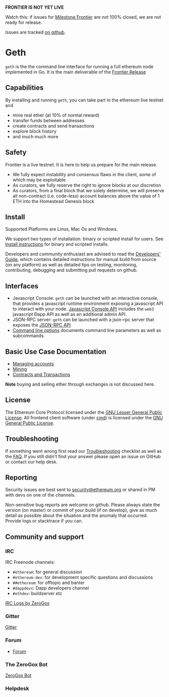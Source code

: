 **FRONTIER IS NOT YET LIVE**

Watch this: if issues for [Milestone Frontier](https://github.com/ethereum/go-ethereum/milestones) are not 100% closed, we are not ready for release.

Issues are tracked [on github](https://github.com/ethereum/go-ethereum/milestones/Frontier).

# Geth

`geth` is the the command line interface for running a full ethereum node implemented in Go. 
It is the main deliverable of the [Frontier Release](https://github.com/ethereum/go-ethereum/wiki/Frontier)

## Capabilities

By installing and running `geth`, you can take part in the ethereum live testnet and
* mine real ether (at 10% of normal reward)
* transfer funds between addresses
* create contracts and send transactions
* explore block history
* and much much more

## Safety

Frontier is a live testnet. It is here to help us prepare for the main release.

* We fully expect instability and consensus flaws in the client, some of which may be exploitable
* As curators, we fully reserve the right to ignore blocks at our discretion
* As curators, from a final block that we solely determine, we will preserve all non-contract (i.e. code-less) account balances above the value of 1 ETH into the Homestead Genesis block

## Install 

Supported Platforms are Linux, Mac Os and Windows.

We support two types of installation: binary or scripted install for users. 
See [Install instructions](https://github.com/ethereum/go-ethereum/wiki/Building-Ethereum) for binary and scripted installs.

Developers and community enthusiast are advised to read the [Developers' Guide](https://github.com/ethereum/go-ethereum/wiki/Developers%27-Guide), which contains detailed instructions for manual build from source (on any platform) as well as detailed tips on testing, monitoring, contributing, debugging and submitting pull requests on github.

## Interfaces

* Javascript Console: `geth` can be launched with an interactive console, that provides a javascript runtime environment exposing a javascript API to interact with your node. [Javascript Console API](https://github.com/ethereum/go-ethereum/wiki/JavaScript-Console) includes the `web3` javascript Ðapp API as well as an additional admin API. 
* JSON-RPC server: `geth` can be launched with a json-rpc server that exposes the [JSON-RPC API](https://github.com/ethereum/wiki/wiki/JSON-RPC)
* [Command line options](https://github.com/ethereum/go-ethereum/wiki/Command-Line-Options) documents command line parameters as well as subcommands.

## Basic Use Case Documentation

* [Managing accounts](https://github.com/ethereum/go-ethereum/wiki/Managing-your-accounts)
* [Mining](https://github.com/ethereum/go-ethereum/wiki/mining)
* [Contracts and Transactions](https://github.com/ethereum/go-ethereum/wiki/Contracts-and-Transactions)

**Note** buying and selling ether through exchanges is not discussed here. 

## License

The Ethereum Core Protocol licensed under the [GNU Lesser General Public License](https://www.gnu.org/licenses/lgpl.html). All frontend client software (under [cmd](https://github.com/ethereum/go-ethereum/tree/develop/cmd)) is licensed under the [GNU General Public License](https://www.gnu.org/copyleft/gpl.html).

## Troubleshooting

If something went wrong first read our [Troubleshooting](https://github.com/ethereum/go-ethereum/wiki/Troubleshooting) checklist as well as the [FAQ](https://github.com/ethereum/go-ethereum/wiki/Troubleshooting). If you still didn't find your answer please open an issue on GitHub or contact our help desk.

## Reporting 

Security issues are best sent to security@ethereum.org or shared in PM with devs on one of the channels.

Non-sensitive bug reports are welcome on github. Please always state the version (on master) or commit of your build (if on develop), give as much detail as possible about the situation and the anomaly that occurred. Provide logs or stacktrace if you can.

## Community and support

### IRC 

IRC Freenode channels:
* `#ethereum`: for general discussion
* `#ethereum-dev`: for development specific questions and discussions
* `##ethereum`: for offtopic and banter
* `#dappdevs`: Dapp developers channel
* `#ethdev`: buildserver etc

[IRC Logs by ZeroGox](https://zerogox.com/bot/log)

### Gitter 
[Gitter](https://gitter.im/ethereum/go-ethereum)

### Forum

- [Forum](https://forum.ethereum.org/categories/go-implementation)

### The ZeroGox Bot

[ZeroGox Bot](https://zerogox.com/bot)

### Helpdesk 
